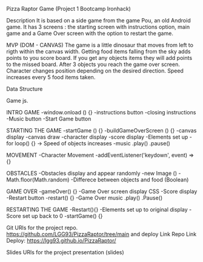 Pizza Raptor Game (Project 1 Bootcamp Ironhack)

Description
It is based on a side game from the game Pou, an old Android game. It has 3 screens : the starting screen with instructions option, main game and a Game Over
screen with the option to restart the game.

MVP (DOM - CANVAS)
The game is a little dinosaur that moves from left to rigth within the canvas width.
Getting food items falling from the sky adds points to you score board.
If you get any objects items they will add points to the missed board.
After 3 objects you reach the game over screen.
Character changes position depending on the desired direction.
Speed increases every 5 food items taken.

Data Structure

Game js.

INTRO GAME
-window.onload () {}
-instructions button
-closing instructions
-Music button
-Start Game button

STARTING THE GAME
-startGame () {}
-buildGameOverScreen () {}
-canvas display
-canvas draw
-character display
-score display
-Elements set up
-for loop() {} -> Speed of objects increases
-music .play() .pause()

MOVEMENT
-Character Movement
-addEventListener('keydown', event) => {}

OBSTACLES
-Obstacles display and appear randomly
-new Image ()
-Math.floor(Math.random)
-Differece between objects and food (Boolean)

GAME OVER
-gameOver() {}
-Game Over screen display CSS
-Score display
-Restart button
-restart() {}
-Game Over music .play() .Pause()

RESTARTING THE GAME
-Restart(){}
-Elements set up to original display
-Score set up back to 0
-startGame() {}



Git
URls for the project repo.
https://github.com/LGG93/PizzaRaptor/tree/main
and deploy Link Repo Link Deploy:
https://lgg93.github.io/PizzaRaptor/

Slides
URls for the project presentation (slides)
